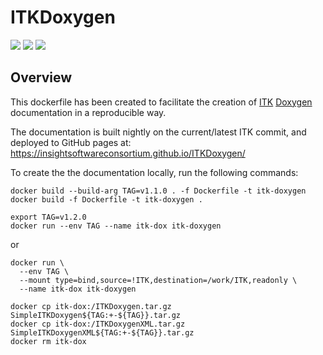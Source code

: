 ITKDoxygen
==========

[![][doxygen-img]][doxygen-link] [![][deployment-img]][deployment-link] [![][build-docker-img]][build-docker-link]

[doxygen-img]: https://github.com/InsightSoftwareConsortium/ITKDoxygen/actions/workflows/Doxygen.yml/badge.svg
[doxygen-link]: https://github.com/InsightSoftwareConsortium/ITKDoxygen/actions/workflows/Doxygen.yml

[deployment-img]: https://github.com/InsightSoftwareConsortium/ITKDoxygen/actions/workflows/pages/pages-build-deployment/badge.svg
[deployment-link]: https://insightsoftwareconsortium.github.io/ITKDoxygen/

[build-docker-img]: https://github.com/InsightSoftwareConsortium/ITKDoxygen/actions/workflows/build-docker-image.yml/badge.svg
[build-docker-link]: https://github.com/InsightSoftwareConsortium/ITKDoxygen/actions/workflows/build-docker-image.yml

Overview
--------

This dockerfile has been created to facilitate the creation of
[ITK](https://github.com/InsightSoftwareConsortium/ITK)
[Doxygen](https://doxygen.nl/) documentation in a reproducible way.

The documentation is built nightly on the current/latest ITK commit, and
deployed to GitHub pages at:
https://insightsoftwareconsortium.github.io/ITKDoxygen/

To create the the documentation locally, run the following commands:

```shell
docker build --build-arg TAG=v1.1.0 . -f Dockerfile -t itk-doxygen
docker build -f Dockerfile -t itk-doxygen .

export TAG=v1.2.0
docker run --env TAG --name itk-dox itk-doxygen
```

or

```shell
docker run \
  --env TAG \
  --mount type=bind,source=!ITK,destination=/work/ITK,readonly \
  --name itk-dox itk-doxygen

docker cp itk-dox:/ITKDoxygen.tar.gz SimpleITKDoxygen${TAG:+-${TAG}}.tar.gz
docker cp itk-dox:/ITKDoxygenXML.tar.gz SimpleITKDoxygenXML${TAG:+-${TAG}}.tar.gz
docker rm itk-dox
```
